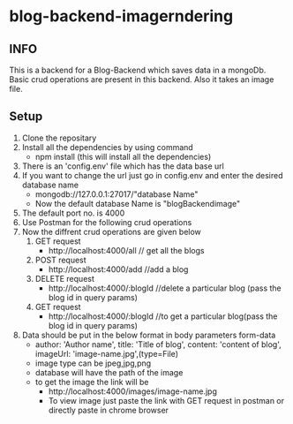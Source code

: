 # blog-backend-imagerndering

## INFO

This is a backend for a Blog-Backend which saves data in a mongoDb. Basic crud operations are present in this backend. Also it takes an image file.

## Setup

1. Clone the repositary
2. Install all the dependencies by using command
   - npm install
     (this will install all the dependencies)
3. There is an 'config.env' file which has the data base url
4. If you want to change the url just go in config.env and enter the desired database name
   - mongodb://127.0.0.1:27017/"database Name"
   - Now the default database Name is "blogBackendimage"
5. The default port no. is 4000
6. Use Postman for the following crud operations
7. Now the diffrent crud operations are given below
   1. GET request
      - http://localhost:4000/all // get all the blogs
   2. POST request
      - http://localhost:4000/add //add a blog
   3. DELETE request
      - http://localhost:4000/:blogId //delete a particular blog (pass the blog id in query params)
   4. GET request
      - http://localhost:4000/:blogId //to get a particular blog(pass the blog id in query params)
8. Data should be put in the below format in body parameters form-data
   - author: 'Author name',
     title: 'Title of blog',
     content: 'content of blog',
     imageUrl: 'image-name.jpg',(type=File)
   - image type can be jpeg,jpg,png
   - database will have the path of the image
   - to get the image the link will be
     - http://localhost:4000/images/image-name.jpg
     - To view image just paste the link with GET request in postman or directly paste in chrome browser
